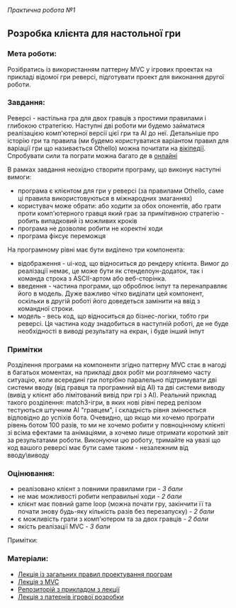 ###### Практична робота №1
## Розробка клієнта для настольної гри

### Мета роботи:
Розібратись із використанням паттерну MVC у ігрових проектах на прикладі відомої гри реверсі, підготувати проект для виконання другої роботи.

### Завдання:

Реверсі - настільна гра для двох гравців з простими правилами і глибокою стратегією. Наступні дві роботи ми будемо займатися реалізацією комп'ютерної версії цієї гри та АІ до неї. Детальніше про історію гри та правила (ми будемо користуватися варіантом правил для варіації гри що називається Othello) можна почитати на [вікіпедії](https://en.wikipedia.org/wiki/Reversi). Спробувати сили та пограти можна багато де в [онлайні](https://cardgames.io/reversi/)

В рамках завдання неохідно створити програму, що виконує наступні вимоги:
- програма є клієнтом для гри у реверсі (за правилами Othello, саме ці правила використовуються в міжнародних змаганнях)
- користувач може обрати: або ходити за обох опонентів, або грати проти комп'ютерного гравця який грає за примітивною стратегію - робить випадковий із можливих кроків
- програма не дозволяє робити не коректні ходи
- програма фіксує переможця

На програмному рівні має бути виділено три компонента:
- відображення - ui-код, що відноситься до рендеру клієнта. Вимог до реалізації немає, це може бути як стенделоун-додаток, так і команда строка з ASCII-артом або веб-сторінка.
- введення - частина програми, що оброблює інпут та перенаправляє його в модель. Дуже важливо чітко виділати цей компонент, оскільки в другій роботі його доведеться замінити на ввід з командної строки.
- модель - весь код, що відноситься до бізнес-логіки, тобто гри реверсі. Ця частина коду знадобиться в наступній роботі, де не буде необхідності в виводі результату на екран, і буде інший інпут

### Примітки

Розділення програми на компоненти згідно паттерну MVC стає в нагоді в багатьох моментах, на прикладі двох робіт ми розглянемо часту ситуацію, коли всередині гри потрібно паралельно підтримувати дві системи вводу (від гравця та програмний від AI) та дві системи виводу (вивід у клієнт або лімітований вивід при грі з АІ). Реальний приклад такого розділення: match3-ігри, в яких нові рівні перед релізом тестуються штучним AI "гравцем", і складність рівня змінюється відповідно до успіхів бота. Очевидно, що якщо ми хочемо програти рівень ботом 100 разів, то ми не хочемо робити у повноцінному клієнті зі всіма ефектами та анімаціями, а хочемо лише отримати короткий звіт за результатами роботи. Виконуючи цю роботу, тримайте на увазі що код вашого реверсі має бути саме таким - незалежним від вводу\виводу

### Оцінювання:
- реалізовано клієнт з повними правилами гри - *3 бали*
- не має можливості робити неправильні ходи - *2 бали*
- клієнт має повний game loop (можна почати гру, закінчити її та почати знову будь-яку кількість разів без перезапуску) - *2 бали*
- є можливість грати з комп'ютером та за двох гравців - *2 бали*
- якість реалізації MVC - *3 бали*


Примітки:

### Матеріали:
- [Лекція із загальних правил проектування програм](https://www.youtube.com/watch?v=_YL5SCJr84E&list=PLkgXLMuasx7C7yMUsaq366htPg9rpM2lw)
- [Лекція з MVC](https://www.youtube.com/watch?v=6Avtm_qij2E&list=PLkgXLMuasx7C7yMUsaq366htPg9rpM2lw)
- [Репозиторій з прикладом з лекції](https://github.com/artem-korotenko/mvc-tic-tac-toe)
- [Лекція з патернів ігрової розробки](https://www.youtube.com/watch?v=j-JtShcib4E&list=PLkgXLMuasx7C7yMUsaq366htPg9rpM2lw)
